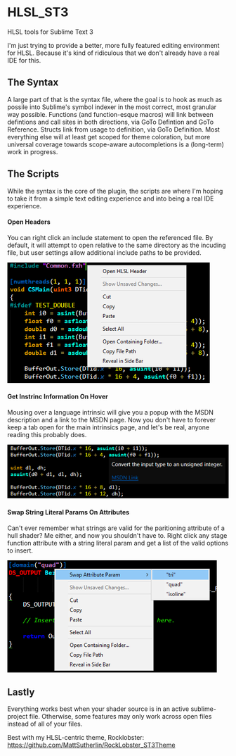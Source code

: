 # HLSL_ST3
HLSL tools for Sublime Text 3

I'm just trying to provide a better, more fully featured editing environment for HLSL.  Because it's kind of ridiculous that we don't already have a real IDE for this.

## The Syntax
A large part of that is the syntax file, where the goal is to hook as much as possile into Sublime's symbol indexer in the most correct, most granular way possible.  Functions (and function-esque macros) will link between defintions and call sites in both directions, via GoTo Defintion and GoTo Reference.  Structs link from usage to definition, via GoTo Definition.  Most everything else will at least get scoped for theme coloration, but more universal coverage towards scope-aware autocompletions is a (long-term) work in progress.

## The Scripts
While the syntax is the core of the plugin, the scripts are where I'm hoping to take it from a simple text editing experience and into being a real IDE experience.

#### Open Headers
You can right click an include statement to open the referenced file.  By default, it will attempt to open relative to the same directory as the incuding file, but user settings allow additional include paths to be provided.

![OpenHeader](https://github.com/MattSutherlin/HLSLToolsImages/blob/master/OpenHeader.png)

#### Get Instrinc Information On Hover
Mousing over a language intrinsic will give you a popup with the MSDN description and a link to the MSDN page.  Now you don't have to forever keep a tab open for the main intrinsics page, and let's be real, anyone reading this probably does.

![IntrinsicHover](https://github.com/MattSutherlin/HLSLToolsImages/blob/master/IntrinsicHover.png)

#### Swap String Literal Params On Attributes
Can't ever remember what strings are valid for the paritioning attribute of a hull shader?  Me either, and now you shouldn't have to.  Right click any stage function attribute with a string literal param and get a list of the valid options to insert.

![SwapAttributeParams](https://github.com/MattSutherlin/HLSLToolsImages/blob/master/SwapAttributeParams.png)

## Lastly
Everything works best when your shader source is in an active sublime-project file.  Otherwise, some features may only work across open files instead of all of your files.

Best with my HLSL-centric theme, Rocklobster:  https://github.com/MattSutherlin/RockLobster_ST3Theme
